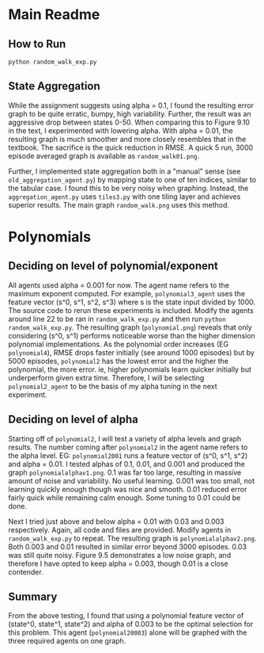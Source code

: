 # Main Readme
## How to Run
`python random_walk_exp.py`

## State Aggregation
While the assignment suggests using alpha = 0.1, I found the resulting error graph to be quite erratic, bumpy, high variability. Further, the result was an aggressive drop between states 0-50. When comparing this to Figure 9.10 in the text, I experimented with lowering alpha. With alpha = 0.01, the resulting graph is much smoother and more closely resembles that in the textbook. The sacrifice is the quick reduction in RMSE. A quick 5 run, 3000 episode averaged graph is available as `random_walk01.png`.

Further, I implemented state aggregation both in a "manual" sense (see `old_aggregation_agent.py`) by mapping state to one of ten indices, similar to the tabular case. I found this to be very noisy when graphing. Instead, the `aggregation_agent.py` uses `tiles3.py` with one tiling layer and achieves superior results. The main graph `random_walk.png` uses this method. 
# Polynomials
## Deciding on level of polynomial/exponent

All agents used alpha = 0.001 for now. The agent name refers to the maximum exponent computed. For example, `polynomial3_agent` uses the feature vector (s^0, s^1, s^2, s^3) where s is the state input divided by 1000. The source code to rerun these experiments is included. Modify the agents around line 22 to be ran in `random_walk_exp.py` and then run `python random_walk_exp.py`. The resulting graph (`polynomial.png`) reveals that only considering (s^0, s^1) performs noticeable worse than the higher dimension polynomial implementations. As the polynomial order increases (EG `polynomial4`), RMSE drops faster initially (see around 1000 episodes) but by 5000 episodes, `polynomial2` has the lowest error and the higher the polynomial, the more error. ie, higher polynomials learn quicker initially but underperform given extra time. Therefore, I will be selecting `polynomial2_agent` to be the basis of my alpha tuning in the next experiment.

## Deciding on level of alpha
Starting off of `polynomial2`, I will test a variety of alpha levels and graph results. The number coming after `polynomial2` in the agent name refers to the alpha level. EG: `polynomial2001` runs a feature vector of (s^0, s^1, s^2) and alpha = 0.01. I tested alphas of 0.1, 0.01, and 0.001 and produced the graph `polynomialalphav1.png`. 0.1 was far too large, resulting in massive amount of noise and variability. No useful learning. 0.001 was too small, not learning quickly enough though was nice and smooth. 0.01 reduced error fairly quick while remaining calm enough. Some tuning to 0.01 could be done.

Next I tried just above and below alpha = 0.01 with 0.03 and 0.003 respectively. Again, all code and files are provided. Modify agents in `random_walk_exp.py` to repeat. The resulting graph is `polynomialalphav2.png`. Both 0.003 and 0.01 resulted in similar error beyond 3000 episodes. 0.03 was still quite noisy. Figure 9.5 demonstrates a low noise graph, and therefore I have opted to keep alpha = 0.003, though 0.01 is a close contender.

## Summary
 From the above testing, I found that using a polynomial feature vector of (state^0, state^1, state^2) and alpha of 0.003 to be the optimal selection for this problem. This agent (`polynomial20003`) alone will be graphed with the three required agents on one graph.